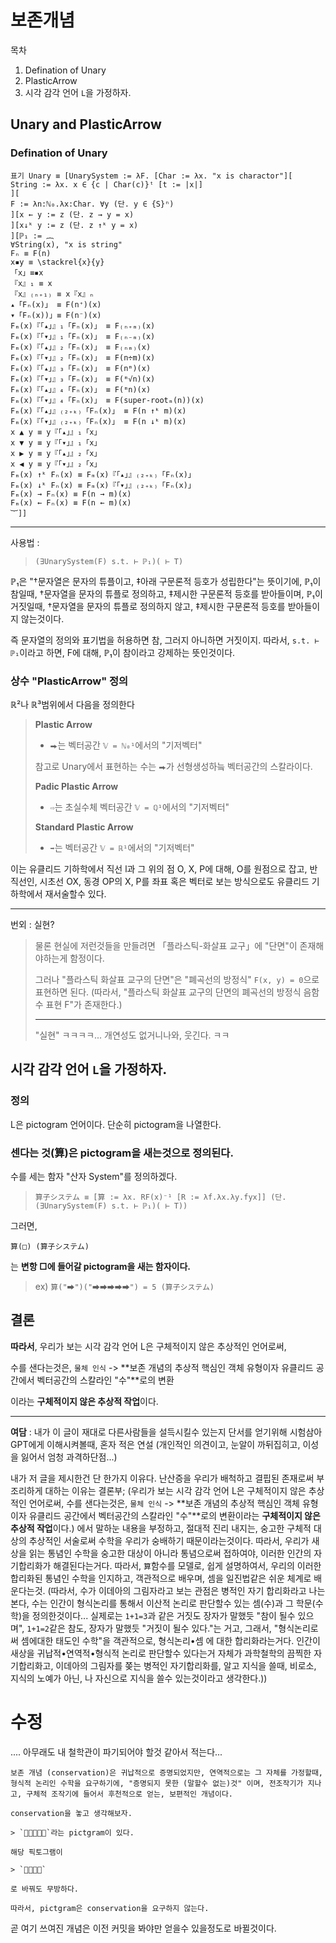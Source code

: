 # 보존개념

목차
1. Defination of Unary
2. PlasticArrow
3. 시각 감각 언어 `L`을 가정하자.

## Unary and PlasticArrow

### Defination of Unary

```
표기 Unary ≡ [UnarySystem := λF. [Char := λx. "x is charactor"][
String := λx. x ∈ {c | Char(c)}ᵗ [t := |x|]
][
F := λn:ℕ₀.λx:Char. ∀y (단. y ∈ {S}ⁿ)
][x ← y := z (단. z → y = x)
][x↓ᵏ y := z (단. z ↑ᵏ y = x)
][ℙ₁ := ︷
∀String(x), "x is string"
Fₙ ≡ F(n)
x▪︎y ≡ \stackrel{x}{y}
「x」≡▪︎x
『x』₁ ≡ x
『x』₍ₙ₊₁₎ ≡ x『x』ₙ
▴「Fₙ(x)」 ≡ F(n⁺)(x)
▾「Fₙ(x))」≡ F(n⁻)(x)
Fₘ(x)『「▴」』₁「Fₙ(x)」 ≡ F₍ₙ₊ₘ₎(x)
Fₘ(x)『「▾」』₁「Fₙ(x)」 ≡ F₍ₙ₋ₘ₎(x)
Fₘ(x)『「▴」』₂「Fₙ(x)」 ≡ F₍ₙₘ₎(x)
Fₘ(x)『「▾」』₂「Fₙ(x)」 ≡ F(n÷m)(x)
Fₘ(x)『「▴」』₃「Fₙ(x)」 ≡ F(nᵐ)(x)
Fₘ(x)『「▾」』₃「Fₙ(x)」 ≡ F(ᵐ√n)(x)
Fₘ(x)『「▴」』₄「Fₙ(x)」 ≡ F(ᵐn)(x)
Fₘ(x)『「▾」』₄「Fₙ(x)」 ≡ F(super-rootₘ(n))(x)
Fₘ(x)『「▴」』₍₂₊ₖ₎「Fₙ(x)」 ≡ F(n ↑ᵏ m)(x)
Fₘ(x)『「▾」』₍₂₊ₖ₎「Fₙ(x)」 ≡ F(n ↓ᵏ m)(x)
x ▲ y ≡ y『「▴」』₁「x」
x ▼ y ≡ y『「▾」』₁「x」
x ▶ y ≡ y『「▴」』₂「x」
x ◀ y ≡ y『「▾」』₂「x」
Fₘ(x) ↑ᵏ Fₙ(x) ≡ Fₘ(x)『「▴」』₍₂₊ₖ₎「Fₙ(x)」
Fₘ(x) ↓ᵏ Fₙ(x) ≡ Fₘ(x)『「▾」』₍₂₊ₖ₎「Fₙ(x)」
Fₘ(x) → Fₙ(x) ≡ F(n → m)(x)
Fₘ(x) ← Fₙ(x) ≡ F(n ← m)(x)
︸]]
```

---

사용법 : 

> `(∃UnarySystem(F) s.t. ⊢ ℙ₁)( ⊢ T)`

ℙ₁은 "†문자열은 문자의 튜플이고, ‡아래 구문론적 등호가 성립한다"는 뜻이기에, ℙ₁이 참일때, †문자열을 문자의 튜플로 정의하고, ‡제시한 구문론적 등호를 받아들이며,  ℙ₁이 거짓일때, †문자열을 문자의 튜플로 정의하지 않고, ‡제시한 구문론적 등호를 받아들이지 않는것이다.

즉 문자열의 정의와 표기법을 허용하면 참, 그러지 아니하면 거짓이지. 따라서, `s.t. ⊢ ℙ₁`이라고 하면, F에 대해, ℙ₁이 참이라고 강제하는 뜻인것이다.

### 상수 "PlasticArrow" 정의

ℝ²나 ℝ³범위에서 다음을 정의한다

> 
> **Plastic Arrow**
> 
>  - `⮕`는 벡터공간 `𝕍 = ℕ₀¹`에서의 "기저벡터"
> 
> 참고로 Unary에서 표현하는 수는 `⮕`가 선형생성하늨 벡터공간의 스칼라이다.
> 
> **Padic Plastic Arrow**
> 
>  - `⇨`는 초실수체 벡터공간 `𝕍 = ℚ¹`에서의 "기저벡터"
> 
> **Standard Plastic Arrow**
>
>  - `➡️`는 벡터공간 `𝕍 = ℝ¹`에서의 "기저벡터"
> 

이는 유클리드 기하학에서 직선 l과 그 위의 점 O, X, P에 대해,
O를 원점으로 잡고, 반직선인, 시초선 OX, 동경 OP의 X, P를 좌표 혹은 벡터로 보는 방식으로도 유클리드 기하학에서 재서술할수 있다.

---

번외 : 실현?

> 
> 물론 현실에 저런것들을 만들려면 「플라스틱-화살표 교구」에 "단면"이 존재해야하는게 함정이다.
> 
> 그러나 "플라스틱 화살표 교구의 단면"은 "폐곡선의 방정식" `F(x, y) = 0`으로 표현하면 된다. (따라서, "플라스틱 화살표 교구의 단면의 폐곡선의 방정식 음함수 표현 F"가 존재한다.)
> 
> ---
> 
> "실현" ㅋㅋㅋㅋ... 개연성도 없거니나와, 웃긴다. ㅋㅋ
> 

## 시각 감각 언어 `L`을 가정하자.

### 정의

L은 pictogram 언어이다.
단순히 pictogram을 나열한다.

### 센다는 것(算)은 pictogram을 새는것으로 정의된다.

수를 세는 함자 "산자 System"를 정의하겠다.

> `算子システム ≡ [算 := λx. RF(x)⁻¹ [R := λf.λx.λy.fyx]] (단. (∃UnarySystem(F) s.t. ⊢ ℙ₁)( ⊢ T))`

그러면,
```
算(□) (算子システム)
```
는 **변항 □에 들어갈 pictogram을 새는 함자이다.**

> ex) `算("⮕")("⮕⮕⮕⮕⮕") = 5 (算子システム)`

## 결론

**따라서**, 우리가 보는 시각 감각 언어 L은 구체적이지 않은 추상적인 언어로써,

수를 샌다는것은, `물체 인식` -> **보존 개념의 추상적 핵심인 객체 유형이자 유클리드 공간에서 벡터공간의 스칼라인 "수"**로의 변환

이라는 **구체적이지 않은 추상적 작업**이다.

---

**여담** : 내가 이 글이 재대로 다른사람들을 설득시킬수 있는지 단서를 얻기위해 시험삼아 GPT에게 이해시켜볼때, 혼자 적은 연설 (개인적인 의견이고, 눈알이 까뒤집히고, 이성을 잃어서 엄청 과격하단점...)

내가 저 글을 제시한건 단 한가지 이유다. 난산증을 우리가 배척하고 결핍된 존재로써 부조리하게 대하는 이유는 결론부; (우리가 보는 시각 감각 언어 L은 구체적이지 않은 추상적인 언어로써, 수를 샌다는것은, `물체 인식` -> **보존 개념의 추상적 핵심인 객체 유형이자 유클리드 공간에서 벡터공간의 스칼라인 "수"**로의 변환이라는 **구체적이지 않은 추상적 작업**이다.) 에서 말하눈 내용을 부정하고, 절대적 진리 내지는, 숭고한 구체적 대상의 추상적인 서술로써 수학을 우리가 숭배하기 때문이라는것이다. 따라서, 우리가 새상을 읽는 통념인 수학을 숭고한 대상이 아니라 통념으로써 접하여야, 이러한 인간의 자기합리화가 해결된다는거다. 따라서, `算`함수를 모델로, 쉽게 설명하여서, 우리의 이러한 합리화된 통념인 수학을 인지하고, 객관적으로 배우며, 셈을 일진법같은 쉬운 체계로 배운다는것. (따라서, 수가 이데아의 그림자라고 보는 관점은 병적인 자기 합리화라고 나는 본다, 수는 인간이 형식논리를 통해서 이산적 논리로 판단할수 있는 셈(수)과 그 학문(수학)을 정의한것이다... 실제로는 `1+1=3`과 같은 거짓도 장자가 말했듯 "참이 될수 있으며", `1+1=2`같은 참도, 장자가 말했듯 "거짓이 될수 있다."는 거고, 그래서, "형식논리로써 셈에대한 태도인 수학"을 객관적으로, 형식논리•셈 에 대한 합리화라는거다. 인간이 새상을 귀납적•연역적•형식적 논리로 판단할수 있다는거 자체가 과학철학의 끔찍한 자기합리화고, 이데아의 그림자를 쫒는 병적인 자기합리화를, 알고 지식을 쓸때, 비로소, 지식의 노예가 아닌, 나 자신으로 지식을 쓸수 있는것이라고 생각한다.))

# 수정

.... 아무래도 내 철학관이 파기되어야 할것 같아서 적는다...


```
보존 개념 (conservation)은 귀납적으로 증명되었지만, 연역적으로는 그 자체를 가정할때, 형식적 논리인 수학을 요구하기에, "증명되지 못한 (말할수 없는)것" 이며, 전조작기가 지나고, 구체적 조작기에 들어서 후천적으로 얻는, 보편적인 개념이다.

conservation을 놓고 생각해보자.

> `🍑🍍🍍🍊🍓`라는 pictgram이 있다.

해당 픽토그램이

> `🍑🍍🍊🍓`

로 바꿔도 무방하다.

따라서, pictgram은 conservation을 요구하지 않는다.
```
곧 여기 쓰여진 개념은 이전 커밋을 봐야만 얻을수 있을정도로 바뀔것이다.
